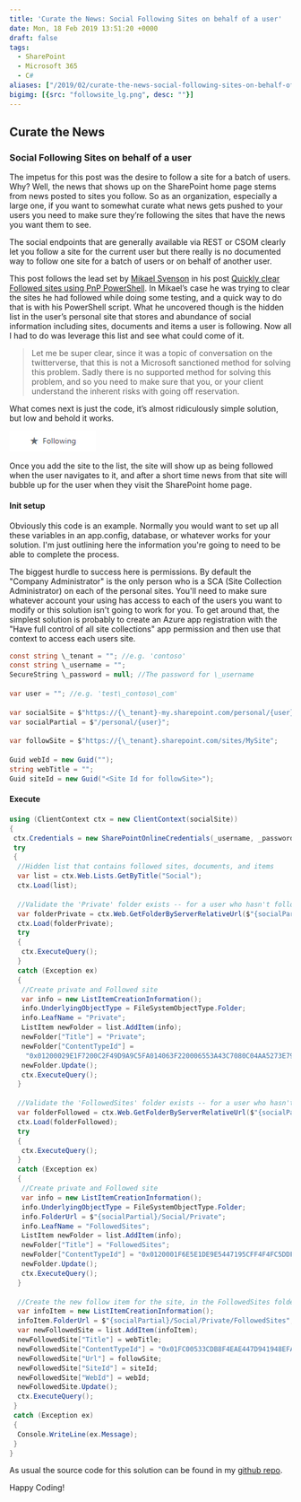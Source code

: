 ```yaml
---
title: 'Curate the News: Social Following Sites on behalf of a user'
date: Mon, 18 Feb 2019 13:51:20 +0000
draft: false
tags: 
  - SharePoint
  - Microsoft 365
  - C#
aliases: ["/2019/02/curate-the-news-social-following-sites-on-behalf-of-a-user/"]
bigimg: [{src: "followsite_lg.png", desc: ""}]
---
```


## Curate the News

### Social Following Sites on behalf of a user

The impetus for this post was the desire to follow a site for a batch of users. Why? Well, the news that shows up on the SharePoint home page stems from news posted to sites you follow. So as an organization, especially a large one, if you want to somewhat curate what news gets pushed to your users you need to make sure they’re following the sites that have the news you want them to see.

The social endpoints that are generally available via REST or CSOM clearly let you follow a site for the current user but there really is no documented way to follow one site for a batch of users or on behalf of another user.

This post follows the lead set by [Mikael Svenson](https://twitter.com/mikaelsvenson) in his post [Quickly clear Followed sites using PnP PowerShell](https://www.techmikael.com/2018/05/quickly-clear-followed-sites-using-pnp.html). In Mikael’s case he was trying to clear the sites he had followed while doing some testing, and a quick way to do that is with his PowerShell script. What he uncovered though is the hidden list in the user’s personal site that stores and abundance of social information including sites, documents and items a user is following. Now all I had to do was leverage this list and see what could come of it.

>Let me be super clear, since it was a topic of conversation on the twitterverse, that this is not a Microsoft sanctioned method for solving this problem. Sadly there is no supported method for solving this problem, and so you need to make sure that you, or your client understand the inherent risks with going off reservation.

What comes next is just the code, it’s almost ridiculously simple solution, but low and behold it works.

![FollowSite](FollowSite.png)

Once you add the site to the list, the site will show up as being followed when the user navigates to it, and after a short time news from that site will bubble up for the user when they visit the SharePoint home page.

#### Init setup

Obviously this code is an example. Normally you would want to set up all these variables in an app.config, database, or whatever works for your solution. I'm just outlining here the information you're going to need to be able to complete the process.

The biggest hurdle to success here is permissions. By default the "Company Administrator" is the only person who is a SCA (Site Collection Administrator) on each of the personal sites. You'll need to make sure whatever account your using has access to each of the users you want to modify or this solution isn't going to work for you. To get around that, the simplest solution is probably to create an Azure app registration with the "Have full control of all site collections" app permission and then use that context to access each users site.

```C#
const string \_tenant = ""; //e.g. 'contoso'
const string \_username = "";
SecureString \_password = null; //The password for \_username

var user = ""; //e.g. 'test\_contoso\_com'

var socialSite = $"https://{\_tenant}-my.sharepoint.com/personal/{user}";
var socialPartial = $"/personal/{user}";

var followSite = $"https://{\_tenant}.sharepoint.com/sites/MySite";

Guid webId = new Guid("");
string webTitle = "";
Guid siteId = new Guid("<Site Id for followSite>");
```

#### Execute

```C#
using (ClientContext ctx = new ClientContext(socialSite))
{
 ctx.Credentials = new SharePointOnlineCredentials(_username, _password);
 try
 {
  //Hidden list that contains followed sites, documents, and items
  var list = ctx.Web.Lists.GetByTitle("Social");
  ctx.Load(list);

  //Validate the 'Private' folder exists -- for a user who hasn't followed anything it will not be there.
  var folderPrivate = ctx.Web.GetFolderByServerRelativeUrl($"{socialPartial}/Social/Private");
  ctx.Load(folderPrivate);
  try
  {
   ctx.ExecuteQuery();
  }
  catch (Exception ex)
  {
   //Create private and Followed site
   var info = new ListItemCreationInformation();
   info.UnderlyingObjectType = FileSystemObjectType.Folder;
   info.LeafName = "Private";
   ListItem newFolder = list.AddItem(info);
   newFolder["Title"] = "Private";
   newFolder["ContentTypeId"] =
    "0x01200029E1F7200C2F49D9A9C5FA014063F220006553A43C7080C04AA5273E7978D8913D";
   newFolder.Update();
   ctx.ExecuteQuery();
  }

  //Validate the 'FollowedSites' folder exists -- for a user who hasn't followed anything it will not be there.
  var folderFollowed = ctx.Web.GetFolderByServerRelativeUrl($"{socialPartial}/Social/Private/FollowedSites");
  ctx.Load(folderFollowed);
  try
  {
   ctx.ExecuteQuery();
  }
  catch (Exception ex)
  {
   //Create private and Followed site
   var info = new ListItemCreationInformation();
   info.UnderlyingObjectType = FileSystemObjectType.Folder;
   info.FolderUrl = $"{socialPartial}/Social/Private";
   info.LeafName = "FollowedSites";
   ListItem newFolder = list.AddItem(info);
   newFolder["Title"] = "FollowedSites";
   newFolder["ContentTypeId"] = "0x0120001F6E5E1DE9E5447195CFF4F4FC5DDF5B00545FD50747B4D748AA2F22CD9D0BCB5E";
   newFolder.Update();
   ctx.ExecuteQuery();
  }

  //Create the new follow item for the site, in the FollowedSites folder.
  var infoItem = new ListItemCreationInformation();
  infoItem.FolderUrl = $"{socialPartial}/Social/Private/FollowedSites";
  var newFollowedSite = list.AddItem(infoItem);
  newFollowedSite["Title"] = webTitle;
  newFollowedSite["ContentTypeId"] = "0x01FC00533CDB8F4EAE447D941948EFAE32BFD500D2687BB5643C16498964AD0C58FBA2F3";
  newFollowedSite["Url"] = followSite;
  newFollowedSite["SiteId"] = siteId;
  newFollowedSite["WebId"] = webId;
  newFollowedSite.Update();
  ctx.ExecuteQuery();
 }
 catch (Exception ex)
 {
  Console.WriteLine(ex.Message);
 }
}
```

As usual the source code for this solution can be found in my [github repo](https://github.com/juliemturner/Public-Samples).

Happy Coding!
